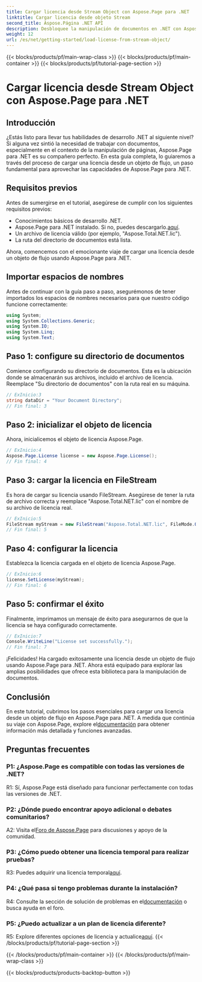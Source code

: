 ```yaml
---
title: Cargar licencia desde Stream Object con Aspose.Page para .NET
linktitle: Cargar licencia desde objeto Stream
second_title: Aspose.Página .NET API
description: Desbloquee la manipulación de documentos en .NET con Aspose.Page. Siga nuestra guía para cargar licencias sin problemas desde objetos de transmisión.
weight: 12
url: /es/net/getting-started/load-license-from-stream-object/
---
```


{{< blocks/products/pf/main-wrap-class >}}
{{< blocks/products/pf/main-container >}}
{{< blocks/products/pf/tutorial-page-section >}}

# Cargar licencia desde Stream Object con Aspose.Page para .NET

## Introducción

¿Estás listo para llevar tus habilidades de desarrollo .NET al siguiente nivel? Si alguna vez sintió la necesidad de trabajar con documentos, especialmente en el contexto de la manipulación de páginas, Aspose.Page para .NET es su compañero perfecto. En esta guía completa, lo guiaremos a través del proceso de cargar una licencia desde un objeto de flujo, un paso fundamental para aprovechar las capacidades de Aspose.Page para .NET.

## Requisitos previos

Antes de sumergirse en el tutorial, asegúrese de cumplir con los siguientes requisitos previos:

- Conocimientos básicos de desarrollo .NET.
-  Aspose.Page para .NET instalado. Si no, puedes descargarlo.[aquí](https://releases.aspose.com/page/net/).
- Un archivo de licencia válido (por ejemplo, "Aspose.Total.NET.lic").
- La ruta del directorio de documentos está lista.

Ahora, comencemos con el emocionante viaje de cargar una licencia desde un objeto de flujo usando Aspose.Page para .NET.

## Importar espacios de nombres

Antes de continuar con la guía paso a paso, asegurémonos de tener importados los espacios de nombres necesarios para que nuestro código funcione correctamente:

```csharp
using System;
using System.Collections.Generic;
using System.IO;
using System.Linq;
using System.Text;
```

## Paso 1: configure su directorio de documentos

Comience configurando su directorio de documentos. Esta es la ubicación donde se almacenarán sus archivos, incluido el archivo de licencia. Reemplace "Su directorio de documentos" con la ruta real en su máquina.

```csharp
// ExInicio:3
string dataDir = "Your Document Directory";
// Fin final: 3
```

## Paso 2: inicializar el objeto de licencia

Ahora, inicialicemos el objeto de licencia Aspose.Page.

```csharp
// ExInicio:4
Aspose.Page.License license = new Aspose.Page.License();
// Fin final: 4
```

## Paso 3: cargar la licencia en FileStream

Es hora de cargar su licencia usando FileStream. Asegúrese de tener la ruta de archivo correcta y reemplace "Aspose.Total.NET.lic" con el nombre de su archivo de licencia real.

```csharp
// ExInicio:5
FileStream myStream = new FileStream("Aspose.Total.NET.lic", FileMode.Open);
// Fin final: 5
```

## Paso 4: configurar la licencia

Establezca la licencia cargada en el objeto de licencia Aspose.Page.

```csharp
// ExInicio:6
license.SetLicense(myStream);
// Fin final: 6
```

## Paso 5: confirmar el éxito

Finalmente, imprimamos un mensaje de éxito para asegurarnos de que la licencia se haya configurado correctamente.

```csharp
// ExInicio:7
Console.WriteLine("License set successfully.");
// Fin final: 7
```

¡Felicidades! Ha cargado exitosamente una licencia desde un objeto de flujo usando Aspose.Page para .NET. Ahora está equipado para explorar las amplias posibilidades que ofrece esta biblioteca para la manipulación de documentos.

## Conclusión

En este tutorial, cubrimos los pasos esenciales para cargar una licencia desde un objeto de flujo en Aspose.Page para .NET. A medida que continúa su viaje con Aspose.Page, explore el[documentación](https://reference.aspose.com/page/net/) para obtener información más detallada y funciones avanzadas.

## Preguntas frecuentes

### P1: ¿Aspose.Page es compatible con todas las versiones de .NET?

R1: Sí, Aspose.Page está diseñado para funcionar perfectamente con todas las versiones de .NET.

### P2: ¿Dónde puedo encontrar apoyo adicional o debates comunitarios?

 A2: Visita el[Foro de Aspose.Page](https://forum.aspose.com/c/page/39) para discusiones y apoyo de la comunidad.

### P3: ¿Cómo puedo obtener una licencia temporal para realizar pruebas?

 R3: Puedes adquirir una licencia temporal[aquí](https://purchase.aspose.com/temporary-license/).

### P4: ¿Qué pasa si tengo problemas durante la instalación?

 R4: Consulte la sección de solución de problemas en el[documentación](https://reference.aspose.com/page/net/) o busca ayuda en el foro.

### P5: ¿Puedo actualizar a un plan de licencia diferente?

 R5: Explore diferentes opciones de licencia y actualice[aquí](https://purchase.aspose.com/buy).
{{< /blocks/products/pf/tutorial-page-section >}}

{{< /blocks/products/pf/main-container >}}
{{< /blocks/products/pf/main-wrap-class >}}

{{< blocks/products/products-backtop-button >}}
